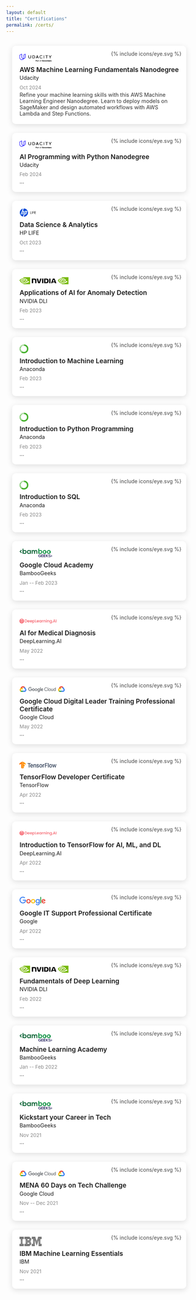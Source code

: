 ```yaml
---
layout: default
title: "Certifications"
permalink: /certs/
---
```


<style>
.cert-grid {
  display: grid;
  grid-template-columns: repeat(auto-fit, minmax(280px, 1fr));
  gap: 1.5rem;
  max-width: 1100px;
  margin: 2rem auto;
  padding: 0 1rem;
}
.cert-card {
  position: relative;
  background: var(--global-bg-color, #fff);
  padding: 1.2rem;
  border-radius: 10px;
  border: 1px solid rgba(255, 255, 255, 0.08);
  box-shadow: 0 4px 16px rgba(0, 0, 0, 0.12);
  transition: box-shadow 0.15s ease-out, transform 0.15s ease-out;
  cursor: pointer;
  overflow: visible;
}
.cert-card:hover {
  box-shadow: 0 8px 28px rgba(0, 0, 0, 0.18);
  transform: translateY(-2px);
}
.cert-card::before {
  content: "";
  position: absolute;
  inset: 0;
  background-image: var(--hover-bg);
  background-size: cover;
  background-position: center;
  opacity: 0;
  filter: blur(1.5px);
  z-index: 0;
  border-radius: 10px;
  transition: opacity 0.15s ease-in-out;
}
.cert-card:hover::before {
  opacity: 0.2;
}
.cert-card > * {
  position: relative;
  z-index: 1;
}
.cert-logo {
  height: 24px !important;
  max-height: 24px !important;
  width: auto;
  max-width: 100px; /* Prevents logos from being too wide */
  margin-bottom: 0.4rem;
  object-fit: contain;
  vertical-align: middle;
  display: inline-block;
}
.cert-title {
  font-weight: 600;
  font-size: 1.1rem;
  margin: 0.2rem 0;
}
.cert-issuer {
  font-size: 0.9rem;
  color: var(--meta-color);
  margin-bottom: 0.6rem;
}
.cert-desc {
  font-size: 0.9rem;
  color: var(--global-text-color, #333);
  flex-grow: 1;
}

/* Lightbox Styles */
#certLightbox {
  display: none;
  position: fixed;
  z-index: 10000;
  top: 0; left: 0;
  width: 100%; height: 100%;
  background-color: rgba(0, 0, 0, 0.8);
  align-items: center;
  justify-content: center;
  padding: 1rem;
}
#lightboxInner {
  background: rgba(244, 244, 244, 0.92);
  padding: 1.5rem;
  border-radius: 10px;
  max-width: 95%;
  max-height: 95vh;
  width: 850px;
  text-align: center;
  position: relative;
}
.lightbox-img {
  max-width: 100%;
  max-height: 75vh;
  border-radius: 6px;
  margin-bottom: 1rem;
}
.lightbox-caption {
  font-size: 0.95rem;
  color: #333;
}
.lightbox-close {
  position: absolute;
  top: 10px;
  right: 15px;
  font-size: 2rem;
  font-weight: bold;
  cursor: pointer;
  color: #666;
}
.lightbox-arrow {
  position: fixed; /* 🔧 this is what was missing */
  top: 50%;
  transform: translateY(-50%);
  background: rgba(255, 255, 255, 0.75);
  border-radius: 50%;
  padding: 0.6rem;
  cursor: pointer;
  z-index: 10001;
  display: flex;
  align-items: center;
  justify-content: center;
  width: 44px;
  height: 44px;
}

#lightbox-prev { left: 20px; }
#lightbox-next { right: 20px; }
.verify-link {
  display: inline-block;
  margin-top: 0.5rem;
  padding: 0.4rem 0.9rem;
  background: rgba(35, 34, 78, 1);
  color: white;
  font-weight: 500;
  font-size: 0.85rem;
  border-radius: 5px;
  text-decoration: none;
  transition: background 0.2s;
}
.verify-link:hover {
  background: rgba(77, 93, 170, 1);
}

.cert-icon {
  position: absolute;
  top: 10px;
  right: 10px;
  opacity: 0.8;
  pointer-events: none;
  border-radius: 50%;
  padding: 2px;
  transition: opacity 0.2s ease;
}

.cert-card:hover .cert-icon {
  opacity: 1;
}

.cert-icon svg {
  width: 16px;
  height: 16px;
  display: block;
  color: var(--meta-color);
}
.cert-date {
  color: #888;
  font-size: 0.95em;
  display: block;
  margin: 0.2em 0;
}

</style>

<div class="cert-grid">
  
  <div class="cert-card" title="Click to view certificate" style="--hover-bg: url('/assets/images/certs/ml_fund_nano.png');" onclick="openLightbox(0)">
    <span class="cert-icon" title="Click to view certificate">
      {% include icons/eye.svg %}
    </span>
    <img class="cert-logo logo-light" src="/assets/images/logos/udacity.svg" alt="Udaicty Logo">
    <img class="cert-logo logo-dark" src="/assets/images/logos/udacity-dark.svg" alt="Udaicty Dark Logo">
    <div class="cert-title">AWS Machine Learning Fundamentals Nanodegree</div>
    <div class="cert-issuer">Udacity</div>
    <div class="cert-date">Oct 2024</div>
    <div class="cert-desc">Refine your machine learning skills with this AWS Machine Learning Engineer Nanodegree. Learn to deploy models on SageMaker and design automated workflows with AWS Lambda and Step Functions.</div>
  </div>
  
  <div class="cert-card" title="Click to view certificate" style="--hover-bg: url('/assets/images/certs/ai_py_nano.png');" onclick="openLightbox(1)">
    <span class="cert-icon" title="Click to view certificate">
      {% include icons/eye.svg %}
    </span>
    <img class="cert-logo logo-light" src="/assets/images/logos/udacity.svg" alt="Udaicty Logo">
    <img class="cert-logo logo-dark" src="/assets/images/logos/udacity-dark.svg" alt="Udaicty Dark Logo">
    <div class="cert-title">AI Programming with Python Nanodegree</div>
    <div class="cert-issuer">Udacity</div>
    <div class="cert-date">Feb 2024</div>
    <div class="cert-desc">...</div>
  </div>

  <div class="cert-card" title="Click to view certificate" style="--hover-bg: url('/assets/images/certs/hp_life.png');" onclick="openLightbox(2)">
    <span class="cert-icon" title="Click to view certificate">
      {% include icons/eye.svg %}
    </span>
    <img class="cert-logo logo-light" src="/assets/images/logos/hp_life.svg" alt="HP-Life Logo">
    <img class="cert-logo logo-dark" src="/assets/images/logos/hp_life-dark.svg" alt="HP-Life Dark eLogo">
    <div class="cert-title">Data Science & Analytics</div>
    <div class="cert-issuer">HP LIFE</div>
    <div class="cert-date">Oct 2023</div>
    <div class="cert-desc">...</div>
  </div>

  <div class="cert-card" title="Click to view certificate" style="--hover-bg: url('/assets/images/certs/nvidia_ai_anomaly.png');" onclick="openLightbox(3)">
    <span class="cert-icon" title="Click to view certificate">
      {% include icons/eye.svg %}
    </span>
    <img class="cert-logo logo-light" src="/assets/images/logos/nvidia.svg" alt="NVIDIA Logo">
    <img class="cert-logo logo-dark" src="/assets/images/logos/nvidia-dark.svg" alt="NVIDIA Dark Logo">
    <div class="cert-title">Applications of AI for Anomaly Detection</div>
    <div class="cert-issuer">NVIDIA DLI</div>
    <div class="cert-date">Feb 2023</div>
    <div class="cert-desc">...</div>
  </div>

  <div class="cert-card" title="Click to view certificate" style="--hover-bg: url('/assets/images/certs/anaconda_ml.png');" onclick="openLightbox(4)">
    <span class="cert-icon" title="Click to view certificate">
      {% include icons/eye.svg %}
    </span>
    <img src="/assets/images/logos/anaconda.svg" class="cert-logo">
    <div class="cert-title">Introduction to Machine Learning</div>
    <div class="cert-issuer">Anaconda</div>
    <div class="cert-date">Feb 2023</div>
    <div class="cert-desc">...</div>
  </div>

  <div class="cert-card" title="Click to view certificate" style="--hover-bg: url('/assets/images/certs/anaconda_py.png');" onclick="openLightbox(5)">
    <span class="cert-icon" title="Click to view certificate">
      {% include icons/eye.svg %}
    </span>
    <img src="/assets/images/logos/anaconda.svg" class="cert-logo">
    <div class="cert-title">Introduction to Python Programming</div>
    <div class="cert-issuer">Anaconda</div>
    <div class="cert-date">Feb 2023</div>
    <div class="cert-desc">...</div>
  </div>

  <div class="cert-card" title="Click to view certificate" style="--hover-bg: url('/assets/images/certs/anaconda_sql.png');" onclick="openLightbox(6)">
    <span class="cert-icon" title="Click to view certificate">
      {% include icons/eye.svg %}
    </span>
    <img src="/assets/images/logos/anaconda.svg" class="cert-logo">
    <div class="cert-title">Introduction to SQL</div>
    <div class="cert-issuer">Anaconda</div>
    <div class="cert-date">Feb 2023</div>
    <div class="cert-desc">...</div>
  </div>

  <div class="cert-card" title="Click to view certificate" style="--hover-bg: url('/assets/images/certs/bg_cloud.png');" onclick="openLightbox(7)">
    <span class="cert-icon" title="Click to view certificate">
      {% include icons/eye.svg %}
    </span>
    <img class="cert-logo logo-light" src="/assets/images/logos/bg.png" alt="Bamboogeeks Logo">
    <img class="cert-logo logo-dark" src="/assets/images/logos/bg-dark.png" alt="Bamboogeeks Dark Logo">
    <div class="cert-title">Google Cloud Academy</div>
    <div class="cert-issuer">BambooGeeks</div>
    <div class="cert-date">Jan -- Feb 2023</div>
    <div class="cert-desc">...</div>
  </div>

  <div class="cert-card" title="Click to view certificate" style="--hover-bg: url('/assets/images/certs/ai_med.png');" onclick="openLightbox(8)">
    <span class="cert-icon" title="Click to view certificate">
      {% include icons/eye.svg %}
    </span>
    <img class="cert-logo logo-light" src="/assets/images/logos/dlai.svg" alt="DeepLearning.AI Logo">
    <img class="cert-logo logo-dark" src="/assets/images/logos/dlai-dark.svg" alt="DeepLearning.AI Dark Logo">
    <div class="cert-title">AI for Medical Diagnosis</div>
    <div class="cert-issuer">DeepLearning.AI</div>
    <div class="cert-date">May 2022</div>
    <div class="cert-desc">...</div>
  </div>

  <div class="cert-card" title="Click to view certificate" style="--hover-bg: url('/assets/images/certs/gcp_leader.png');" onclick="openLightbox(9)">
    <span class="cert-icon" title="Click to view certificate">
      {% include icons/eye.svg %}
    </span>
    <img class="cert-logo logo-light" src="/assets/images/logos/gcp.svg" alt="Google Cloud Logo">
    <img class="cert-logo logo-dark" src="/assets/images/logos/gcp-dark.svg" alt="Google Cloud Dark Logo">
    <div class="cert-title">Google Cloud Digital Leader Training Professional Certificate</div>
    <div class="cert-issuer">Google Cloud</div>
    <div class="cert-date">May 2022</div>
    <div class="cert-desc">...</div>
  </div>

  <div class="cert-card" title="Click to view certificate" style="--hover-bg: url('/assets/images/certs/tf.png');" onclick="openLightbox(10)">
    <span class="cert-icon" title="Click to view certificate">
      {% include icons/eye.svg %}
    </span>
    <img class="cert-logo logo-light" src="/assets/images/logos/tf.png" alt="TensorFlow Logo">
    <img class="cert-logo logo-dark" src="/assets/images/logos/tf-dark.png" alt="TensorFlow White Logo">
    <div class="cert-title">TensorFlow Developer Certificate</div>
    <div class="cert-issuer">TensorFlow</div>
    <div class="cert-date">Apr 2022</div>
    <div class="cert-desc">...</div>
  </div>

  <div class="cert-card" title="Click to view certificate" style="--hover-bg: url('/assets/images/certs/intro_tf.png');" onclick="openLightbox(11)">
    <span class="cert-icon" title="Click to view certificate">
      {% include icons/eye.svg %}
    </span>
    <img class="cert-logo logo-light" src="/assets/images/logos/dlai.svg" alt="DeepLearning.AI Logo">
    <img class="cert-logo logo-dark" src="/assets/images/logos/dlai-dark.svg" alt="DeepLearning.AI Dark Logo">
    <div class="cert-title">Introduction to TensorFlow for AI, ML, and DL</div>
    <div class="cert-issuer">DeepLearning.AI</div>
    <div class="cert-date">Apr 2022</div>
    <div class="cert-desc">...</div>
  </div>

  <div class="cert-card" title="Click to view certificate" style="--hover-bg: url('/assets/images/certs/it_support.png');" onclick="openLightbox(12)">
    <span class="cert-icon" title="Click to view certificate">
      {% include icons/eye.svg %}
    </span>
    <img class="cert-logo logo-light" src="/assets/images/logos/google.svg" alt="Google Logo">
    <img class="cert-logo logo-dark" src="/assets/images/logos/google-dark.svg" alt="Google Dark Logo">
    <div class="cert-title">Google IT Support Professional Certificate</div>
    <div class="cert-issuer">Google</div>
    <div class="cert-date">Apr 2022</div>
    <div class="cert-desc">...</div>
  </div>

  <div class="cert-card" title="Click to view certificate" style="--hover-bg: url('/assets/images/certs/nvidia_fund_dl.png');" onclick="openLightbox(13)">
    <span class="cert-icon" title="Click to view certificate">
      {% include icons/eye.svg %}
    </span>
    <img class="cert-logo logo-light" src="/assets/images/logos/nvidia.svg" alt="NVIDIA Logo">
    <img class="cert-logo logo-dark" src="/assets/images/logos/nvidia-dark.svg" alt="NVIDIA Dark Logo">
    <div class="cert-title">Fundamentals of Deep Learning</div>
    <div class="cert-issuer">NVIDIA DLI</div>
    <div class="cert-date">Feb 2022</div>
    <div class="cert-desc">...</div>
  </div>

  <div class="cert-card" title="Click to view certificate" style="--hover-bg: url('/assets/images/certs/bg_ml.png');" onclick="openLightbox(14)">
    <span class="cert-icon" title="Click to view certificate">
      {% include icons/eye.svg %}
    </span>
    <img class="cert-logo logo-light" src="/assets/images/logos/bg.png" alt="Bamboogeeks Logo">
    <img class="cert-logo logo-dark" src="/assets/images/logos/bg-dark.png" alt="Bamboogeeks Dark Logo">
    <div class="cert-title">Machine Learning Academy</div>
    <div class="cert-issuer">BambooGeeks</div>
    <div class="cert-date">Jan -- Feb 2022</div>
    <div class="cert-desc">...</div>
  </div>

  <div class="cert-card" title="Click to view certificate" style="--hover-bg: url('/assets/images/certs/kick.png');" onclick="openLightbox(15)">
    <span class="cert-icon" title="Click to view certificate">
      {% include icons/eye.svg %}
    </span>
    <img class="cert-logo logo-light" src="/assets/images/logos/bg.png" alt="Bamboogeeks Logo">
    <img class="cert-logo logo-dark" src="/assets/images/logos/bg-dark.png" alt="Bamboogeeks Dark Logo">
    <div class="cert-title">Kickstart your Career in Tech</div>
    <div class="cert-issuer">BambooGeeks</div>
    <div class="cert-date">Nov 2021</div>
    <div class="cert-desc">...</div>
  </div>

  <div class="cert-card" title="Click to view certificate" style="--hover-bg: url('/assets/images/certs/gcp.png');" onclick="openLightbox(16)">
    <span class="cert-icon" title="Click to view certificate">
      {% include icons/eye.svg %}
    </span>
    <img class="cert-logo logo-light" src="/assets/images/logos/gcp.svg" alt="Google Cloud Logo">
    <img class="cert-logo logo-dark" src="/assets/images/logos/gcp-dark.svg" alt="Google Cloud Dark Logo">
    <div class="cert-title">MENA 60 Days on Tech Challenge</div>
    <div class="cert-issuer">Google Cloud</div>
    <div class="cert-date">Nov -- Dec 2021</div>
    <div class="cert-desc">...</div>
  </div>

  <div class="cert-card" title="Click to view certificate" style="--hover-bg: url('/assets/images/certs/ibm_ml.png');" onclick="openLightbox(17)">
    <span class="cert-icon" title="Click to view certificate">
      {% include icons/eye.svg %}
    </span>
    <img class="cert-logo logo-light" src="/assets/images/logos/ibm.svg" alt="IBM Logo">
    <img class="cert-logo logo-dark" src="/assets/images/logos/ibm-dark.svg" alt="IBM Dark Logo">
    <div class="cert-title">IBM Machine Learning Essentials</div>
    <div class="cert-issuer">IBM</div>
    <div class="cert-date">Nov 2021</div>
    <div class="cert-desc">...</div>
  </div>

<!-- Lightbox -->
<div id="certLightbox" onclick="closeLightbox()">
  <div class="lightbox-arrow" id="lightbox-prev" onclick="event.stopPropagation(); prevLightbox()">
    <svg width="24" height="24" viewBox="0 0 24 24">
      <path d="M15 6l-6 6 6 6" stroke="#333" stroke-width="2" fill="none" stroke-linecap="round" stroke-linejoin="round"/>
    </svg>
  </div>

  <div class="lightbox-arrow" id="lightbox-next" onclick="event.stopPropagation(); nextLightbox()">
    <svg width="24" height="24" viewBox="0 0 24 24">
      <path d="M9 6l6 6-6 6" stroke="#333" stroke-width="2" fill="none" stroke-linecap="round" stroke-linejoin="round"/>
    </svg>
  </div>

  <div id="lightboxInner" onclick="event.stopPropagation()">
    <span class="lightbox-close" onclick="closeLightbox()">&times;</span>
    <img id="lightboxImg" class="lightbox-img" src="" alt="Certificate">
    <div class="lightbox-caption" id="lightboxCaption"></div>
  </div>
</div>

<script>
const certs = [
  {
    img: "/assets/images/certs/ml_fund_nano.png",
    title: "AWS Machine Learning Fundamentals Nanodegree",
    issuer: "Udacity",
    date: "Aug 2024",
    desc: "...",
    url: "https://www.udacity.com/certificate/e/c0f46e66-f6c0-11ee-a07c-97c7d1a9b5bb"
  },
  {
    img: "/assets/images/certs/ai_py_nano.png",
    title: "AI Programming with Python Nanodegree",
    issuer: "Udacity",
    date: "Feb 2024",
    desc: "...",
    url: "https://www.udacity.com/certificate/e/60f986e2-0dc2-11ed-bd5e-8bcb422a4640"
  },
  {
    img: "/assets/images/certs/hp_life.png",
    title: "Data Science & Analytics",
    issuer: "HP LIFE",
    date: "Oct 2023",
    desc: "...",
    url: "https://www.life-global.org/certificate/9cc4f92f-43ac-494e-bf9a-cce4b3f96ff5"
  },
  {
    img: "/assets/images/certs/nvidia_ai_anomaly.png",
    title: "Applications of AI for Anomaly Detection",
    issuer: "NVIDIA DLI",
    date: "Feb 2023",
    desc: "...",
    url: "https://learn.nvidia.com/certificates?id=aZPPzCrXSWuIp2zeoaQv_Q"
  },
  {
    img: "/assets/images/certs/anaconda_ml.png",
    title: "Introduction to Machine Learning",
    issuer: "Anaconda",
    date: "Feb 2023",
    desc: "...",
    url: "https://learning.anaconda.com/certificates/zxssxhpcqr"
  },
  {
    img: "/assets/images/certs/anaconda_py.png",
    title: "Introduction to Python Programming",
    issuer: "Anaconda",
    date: "Feb 2023",
    desc: "...",
    url: "https://verify.skilljar.com/c/vvgdtdzbxxsi"
  },
  {
    img: "/assets/images/certs/anaconda_sql.png",
    title: "Introduction to SQL",
    issuer: "Anaconda",
    date: "Feb 2023",
    desc: "...",
    url: "https://learning.anaconda.com/certificates/3ijhcvzt5i"
  },
  {
    img: "/assets/images/certs/bg_cloud.png",
    title: "Google Cloud Academy",
    issuer: "BambooGeeks",
    date: "Jan -- Feb 2023",
    desc: "...",
    url: "https://drive.google.com/file/d/1za4ZZhjk9cZtJbCvDe7GDG0aPj2vxAon/view?usp=drive_link"
  },
  {
    img: "/assets/images/certs/ai_med.png",
    title: "AI for Medical Diagnosis",
    issuer: "DeepLearning.AI",
    date: "May 2022",
    desc: "...",
    url: "https://www.coursera.org/account/accomplishments/verify/LHQ2XBWRECVW"
  },
  {
    img: "/assets/images/certs/gcp_leader.png",
    title: "Google Cloud Digital Leader Training Professional Certificate",
    issuer: "Google Cloud}",
    date: "May 2022",
    desc: "...",
    url: "https://www.coursera.org/account/accomplishments/professional-cert/YVQHSQKDP6VJ"
  },
  {
    img: "/assets/images/certs/tf.png",
    title: "TensorFlow Developer Certificate",
    issuer: "TensorFlow",
    date: "Apr 2022",
    desc: "...",
    url: "https://www.credential.net/384b5307-6f62-4873-88ca-04aa6d838901"
  },
  {
    img: "/assets/images/certs/intro_tf.png",
    title: "Introduction to TensorFlow for AI, ML, and DL",
    issuer: "DeepLearning.AI",
    date: "Apr 2022",
    desc: "...",
    url: "https://www.coursera.org/account/accomplishments/verify/X9K9AA3KTTWF"
  },
  {
    img: "/assets/images/certs/it_support.png",
    title: "Google IT Support Professional Certificate",
    issuer: "Google",
    date: "Apr 2022",
    desc: "...",
    url: "https://www.coursera.org/account/accomplishments/professional-cert/92MJFJPJE47Y"
  },
  {
    img: "/assets/images/certs/nvidia_fund_dl.png",
    title: "Fundamentals of Deep Learning",
    issuer: "NVIDIA DLI",
    date: "Feb 2022",
    desc: "...",
    url: "https://learn.nvidia.com/certificates?id=MlcE0Co3RrKSonVRL97WJQ"
  },
  {
    img: "/assets/images/certs/bg_ml.png",
    title: "Machine Learning Academy",
    issuer: "BambooGeeks",
    date: "Jan -- Feb 2022",
    desc: "...",
    url: ""
  },
  {
    img: "/assets/images/certs/kick.png",
    title: "Kickstart your Career in Tech",
    issuer: "BambooGeeks",
    date: "Nov 2021",
    desc: "...",
    url: "https://drive.google.com/file/d/1QKvsCvYaMcqtflv9lVDA1G-0737qncrZ/view?usp=drive_link"
  },
  {
    img: "/assets/images/certs/gcp.png",
    title: "MENA 60 Days on Tech Challenge",
    issuer: "Google Cloud}",
    date: "Nov -- Dec 2021",
    desc: "...",
    url: "https://www.cloudskillsboost.google/public_profiles/39db8c5a-3476-4bf2-85a8-34afeddeb35d"
  },
  {
    img: "/assets/images/certs/ibm_ml.png",
    title: "IBM Machine Learning Essentials",
    issuer: "IBM}",
    date: "Nov 2021",
    desc: "...",
    url: "https://www.credly.com/badges/ef26ebbf-cb41-451a-8b7c-dd31ed162ab4"
  }
]

let current = 0;
const lightbox = document.getElementById("certLightbox");
const img = document.getElementById("lightboxImg");
const caption = document.getElementById("lightboxCaption");

function updateLightbox() {
  const cert = certs[current];
  img.src = cert.img;
  img.alt = cert.title;
  caption.innerHTML = `
    <a href="${cert.url}" target="_blank" class="verify-link">Verify</a>
  `;
}
// <strong>${cert.title}</strong><br>
    // ${cert.issuer}<br>
    // <span class="cert-date">${cert.date}</span><br>
    // <em>${cert.desc}</em><br>
function openLightbox(index) {
  current = index;
  updateLightbox();
  lightbox.style.display = "flex";
}
function closeLightbox() {
  lightbox.style.display = "none";
}
function prevLightbox() {
  current = (current - 1 + certs.length) % certs.length;
  updateLightbox();
}
function nextLightbox() {
  current = (current + 1) % certs.length;
  updateLightbox();
}

// Swipe for mobile
let touchStartX = 0;
lightbox.addEventListener("touchstart", e => {
  touchStartX = e.changedTouches[0].screenX;
});
lightbox.addEventListener("touchend", e => {
  const touchEndX = e.changedTouches[0].screenX;
  if (touchEndX - touchStartX > 60) prevLightbox();
  else if (touchStartX - touchEndX > 60) nextLightbox();
});

document.addEventListener("keydown", function (e) {
  if (lightbox.style.display !== "flex") return;
  if (e.key === "ArrowLeft") prevLightbox();
  else if (e.key === "ArrowRight") nextLightbox();
  else if (e.key === "Escape") closeLightbox();
});

</script>
